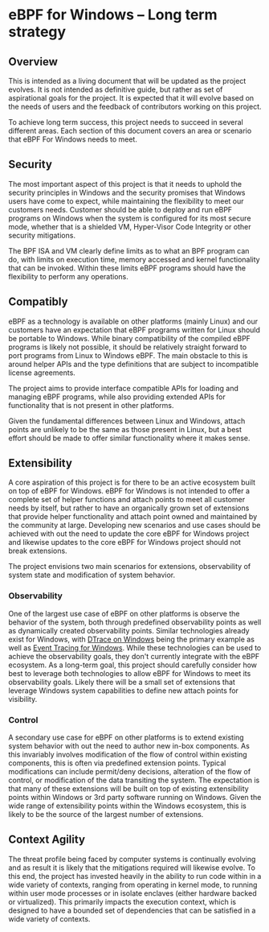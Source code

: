 # eBPF for Windows – Long term strategy

## Overview

This is intended as a living document that will be updated as the project
evolves. It is not intended as definitive guide, but rather as set of
aspirational goals for the project. It is expected that it will evolve based on
the needs of users and the feedback of contributors working on this project.

To achieve long term success, this project needs to succeed in several
different areas. Each section of this document covers an area or scenario that
eBPF For Windows needs to meet.

## Security

The most important aspect of this project is that it needs to uphold the security
principles in Windows and the security promises that Windows users have come
to expect, while maintaining the flexibility to meet our customers needs.
Customer should be able to deploy and run eBPF programs on Windows when the
system is configured for its most secure mode, whether that is a shielded VM,
Hyper-Visor Code Integrity or other security mitigations.

The BPF ISA and VM clearly define limits as to what an BPF program can do, with
limits on execution time, memory accessed and kernel functionality that can be
invoked. Within these limits eBPF programs should have the flexibility to
perform any operations.

## Compatibly

eBPF as a technology is available on other platforms (mainly Linux) and our
customers have an expectation that eBPF programs written for Linux should be
portable to Windows. While binary compatibility of the compiled eBPF programs is
likely not possible, it should be relatively straight forward to port programs
from Linux to Windows eBPF. The main obstacle to this is around helper APIs and
the type definitions that are subject to incompatible license agreements.

The project aims to provide interface compatible APIs for loading and managing
eBPF programs, while also providing extended APIs for functionality that is not
present in other platforms.

Given the fundamental differences between Linux and Windows, attach points are
unlikely to be the same as those present in Linux, but a best effort should be
made to offer similar functionality where it makes sense.

## Extensibility

A core aspiration of this project is for there to be an active ecosystem built
on top of eBPF for Windows. eBPF for Windows is not intended to offer a complete
set of helper functions and attach points to meet all customer needs by itself,
but rather to have an organically grown set of extensions that provide helper
functionality and attach point owned and maintained by the community at large.
Developing new scenarios and use cases should be achieved with out the need to
update the core eBPF for Windows project and likewise updates to the core eBPF
for Windows project should not break extensions.

The project envisions two main scenarios for extensions, observability of system
state and modification of system behavior.

### Observability

One of the largest use case of eBPF on other platforms is observe the behavior
of the system, both through predefined observability points as well as
dynamically created observability points. Similar technologies already exist for
Windows, with [DTrace on Windows](https://docs.microsoft.com/en-us/windows-hardware/drivers/devtest/dtrace)
being the primary example as well as
[Event Tracing for Windows](https://docs.microsoft.com/en-us/windows/win32/etw/event-tracing-portal).
While these technologies can be used to achieve the observability goals, they
don't currently integrate with the eBPF ecosystem. As a long-term goal, this
project should carefully consider how best to leverage both technologies to
allow eBPF for Windows to meet its observability goals. Likely there will be a
small set of extensions that leverage Windows system capabilities to define new
attach points for visibility.

### Control

A secondary use case for eBPF on other platforms is to extend existing system
behavior with out the need to author new in-box components. As this invariably
involves modification of the flow of control within existing components, this is
often via predefined extension points. Typical modifications can include
permit/deny decisions, alteration of the flow of control, or modification of the
data transiting the system. The expectation is that many of these extensions
will be built on top of existing extensibility points within Windows or 3rd
party software running on Windows. Given the wide range of extensibility points
within the Windows ecosystem, this is likely to be the source of the largest
number of extensions.

## Context Agility

The threat profile being faced by computer systems is continually evolving and
as result it is likely that the mitigations required will likewise evolve. To
this end, the project has invested heavily in the ability to run code within in
a wide variety of contexts, ranging from operating in kernel mode, to running
within user mode processes or in isolate enclaves (either hardware backed or
virtualized). This primarily impacts the execution context, which is designed to
have a bounded set of dependencies that can be satisfied in a wide variety of
contexts.
